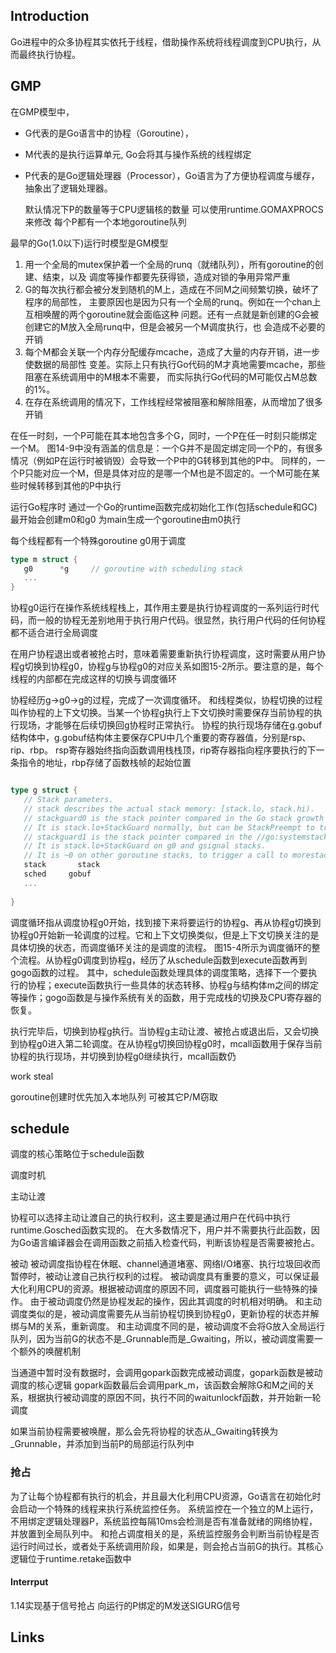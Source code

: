 ## Introduction

Go进程中的众多协程其实依托于线程，借助操作系统将线程调度到CPU执行，从而最终执行协程。

## GMP



在GMP模型中，

- G代表的是Go语言中的协程（Goroutine），

- M代表的是执行运算单元, Go会将其与操作系统的线程绑定

- P代表的是Go逻辑处理器（Processor），Go语言为了方便协程调度与缓存，抽象出了逻辑处理器。

  默认情况下P的数量等于CPU逻辑核的数量 可以使用runtime.GOMAXPROCS来修改 每个P都有一个本地goroutine队列



最早的Go(1.0以下)运行时模型是GM模型
1. 用一个全局的mutex保护着一个全局的runq（就绪队列），所有goroutine的创建、结束，以及 调度等操作都要先获得锁，造成对锁的争用异常严重
2. G的每次执行都会被分发到随机的M上，造成在不同M之间频繁切换，破坏了程序的局部性， 主要原因也是因为只有一个全局的runq。例如在一个chan上互相唤醒的两个goroutine就会面临这种 问题。还有一点就是新创建的G会被创建它的M放入全局runq中，但是会被另一个M调度执行，也 会造成不必要的开销
3. 每个M都会关联一个内存分配缓存mcache，造成了大量的内存开销，进一步使数据的局部性 变差。实际上只有执行Go代码的M才真地需要mcache，那些阻塞在系统调用中的M根本不需要， 而实际执行Go代码的M可能仅占M总数的1%。
4. 在存在系统调用的情况下，工作线程经常被阻塞和解除阻塞，从而增加了很多开销

在任一时刻，一个P可能在其本地包含多个G，同时，一个P在任一时刻只能绑定一个M。
  图14-9中没有涵盖的信息是：一个G并不是固定绑定同一个P的，有很多情况（例如P在运行时被销毁）会导致一个P中的G转移到其他的P中。
  同样的，一个P只能对应一个M，但是具体对应的是哪一个M也是不固定的。一个M可能在某些时候转移到其他的P中执行



运行Go程序时 通过一个Go的runtime函数完成初始化工作(包括schedule和GC) 最开始会创建m0和g0 为main生成一个goroutine由m0执行







每个线程都有一个特殊goroutine g0用于调度

```go
type m struct {
   g0      *g     // goroutine with scheduling stack
   ...
}
```

协程g0运行在操作系统线程栈上，其作用主要是执行协程调度的一系列运行时代码，而一般的协程无差别地用于执行用户代码。很显然，执行用户代码的任何协程都不适合进行全局调度

在用户协程退出或者被抢占时，意味着需要重新执行协程调度，这时需要从用户协程g切换到协程g0，协程g与协程g0的对应关系如图15-2所示。要注意的是，每个线程的内部都在完成这样的切换与调度循环


协程经历g→g0→g的过程，完成了一次调度循环。
和线程类似，协程切换的过程叫作协程的上下文切换。当某一个协程g执行上下文切换时需要保存当前协程的执行现场，才能够在后续切换回g协程时正常执行。
协程的执行现场存储在g.gobuf结构体中，g.gobuf结构体主要保存CPU中几个重要的寄存器值，分别是rsp、rip、rbp。
rsp寄存器始终指向函数调用栈栈顶，rip寄存器指向程序要执行的下一条指令的地址，rbp存储了函数栈帧的起始位置
 ```go
 
type g struct {
	// Stack parameters.
	// stack describes the actual stack memory: [stack.lo, stack.hi).
	// stackguard0 is the stack pointer compared in the Go stack growth prologue.
	// It is stack.lo+StackGuard normally, but can be StackPreempt to trigger a preemption.
	// stackguard1 is the stack pointer compared in the //go:systemstack stack growth prologue.
	// It is stack.lo+StackGuard on g0 and gsignal stacks.
	// It is ~0 on other goroutine stacks, to trigger a call to morestackc (and crash).
	stack       stack  
	sched     gobuf
	...
		
}
 ```

调度循环指从调度协程g0开始，找到接下来将要运行的协程g、再从协程g切换到协程g0开始新一轮调度的过程。它和上下文切换类似，但是上下文切换关注的是具体切换的状态，而调度循环关注的是调度的流程。
图15-4所示为调度循环的整个流程。从协程g0调度到协程g，经历了从schedule函数到execute函数再到gogo函数的过程。
其中，schedule函数处理具体的调度策略，选择下一个要执行的协程；execute函数执行一些具体的状态转移、协程g与结构体m之间的绑定等操作；gogo函数是与操作系统有关的函数，用于完成栈的切换及CPU寄存器的恢复。

执行完毕后，切换到协程g执行。当协程g主动让渡、被抢占或退出后，又会切换到协程g0进入第二轮调度。在从协程g切换回协程g0时，mcall函数用于保存当前协程的执行现场，并切换到协程g0继续执行，mcall函数仍



work steal

goroutine创建时优先加入本地队列 可被其它P/M窃取

## schedule

调度的核心策略位于schedule函数 

调度时机


主动让渡

协程可以选择主动让渡自己的执行权利，这主要是通过用户在代码中执行runtime.Gosched函数实现的。
在大多数情况下，用户并不需要执行此函数，因为Go语言编译器会在调用函数之前插入检查代码，判断该协程是否需要被抢占。



被动
被动调度指协程在休眠、channel通道堵塞、网络I/O堵塞、执行垃圾回收而暂停时，被动让渡自己执行权利的过程。
被动调度具有重要的意义，可以保证最大化利用CPU的资源。根据被动调度的原因不同，调度器可能执行一些特殊的操作。
由于被动调度仍然是协程发起的操作，因此其调度的时机相对明确。
和主动调度类似的是，被动调度需要先从当前协程切换到协程g0，更新协程的状态并解绑与M的关系，重新调度。
和主动调度不同的是，被动调度不会将G放入全局运行队列，因为当前G的状态不是_Grunnable而是_Gwaiting，所以，被动调度需要一个额外的唤醒机制

当通道中暂时没有数据时，会调用gopark函数完成被动调度，gopark函数是被动调度的核心逻辑
gopark函数最后会调用park_m，该函数会解除G和M之间的关系，根据执行被动调度的原因不同，执行不同的waitunlockf函数，并开始新一轮调度

如果当前协程需要被唤醒，那么会先将协程的状态从_Gwaiting转换为_Grunnable，并添加到当前P的局部运行队列中



### 抢占

为了让每个协程都有执行的机会，并且最大化利用CPU资源，Go语言在初始化时会启动一个特殊的线程来执行系统监控任务。
系统监控在一个独立的M上运行，不用绑定逻辑处理器P，系统监控每隔10ms会检测是否有准备就绪的网络协程，并放置到全局队列中。
和抢占调度相关的是，系统监控服务会判断当前协程是否运行时间过长，或者处于系统调用阶段，如果是，则会抢占当前G的执行。其核心逻辑位于runtime.retake函数中



#### Interrput

1.14实现基于信号抢占 向运行的P绑定的M发送SIGURG信号





## Links

